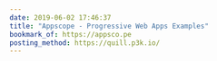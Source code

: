 ```yaml
---
date: 2019-06-02 17:46:37
title: "Appscope - Progressive Web Apps Examples"
bookmark_of: https://appsco.pe
posting_method: https://quill.p3k.io/
---
```

